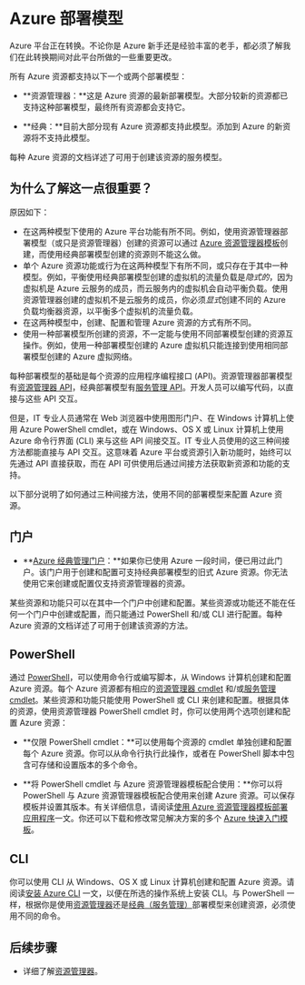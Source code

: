 <properties
   pageTitle="资源管理器和服务管理（经典）部署模型 | Azure"
   description="了解资源管理器与经典部署模型之间的差异。"
   services="virtual-network"
   documentationCenter=""
   authors="telmosampaio"
   manager="carmonm"
   editor=""
   tags="azure-resource-manager,azure-service-management"/>

<tags
   ms.service="virtual-network"
   ms.date="02/11/2016"
   wacn.date="05/30/2016"/>

# Azure 部署模型

Azure 平台正在转换。不论你是 Azure 新手还是经验丰富的老手，都必须了解我们在此转换期间对此平台所做的一些重要更改。

所有 Azure 资源都支持以下一个或两个部署模型：

- **资源管理器：**这是 Azure 资源的最新部署模型。大部分较新的资源都已支持这种部署模型，最终所有资源都会支持它。   
 
- **经典：**目前大部分现有 Azure 资源都支持此模型。添加到 Azure 的新资源将不支持此模型。

每种 Azure 资源的文档详述了可用于创建该资源的服务模型。

## 为什么了解这一点很重要？ 

原因如下：

- 在这两种模型下使用的 Azure 平台功能有所不同。例如，使用资源管理器部署模型（或只是资源管理器）创建的资源可以通过 [Azure 资源管理器模板](/documentation/articles/resource-group-overview/)创建，而使用经典部署模型创建的资源则不能这么做。
- 单个 Azure 资源功能或行为在这两种模型下有所不同，或只存在于其中一种模型。例如，平衡使用经典部署模型创建的虚拟机的流量负载是*隐式的*，因为虚拟机是 Azure 云服务的成员，而云服务内的虚拟机会自动平衡负载。使用资源管理器创建的虚拟机不是云服务的成员，你必须*显式*创建不同的 Azure 负载均衡器资源，以平衡多个虚拟机的流量负载。  
- 在这两种模型中，创建、配置和管理 Azure 资源的方式有所不同。
- 使用一种部署模型所创建的资源，不一定能与使用不同部署模型创建的资源互操作。例如，使用一种部署模型创建的 Azure 虚拟机只能连接到使用相同部署模型创建的 Azure 虚拟网络。    

每种部署模型的基础是每个资源的应用程序编程接口 (API)。资源管理器部署模型有[资源管理器 API](https://docs.microsoft.com/zh-cn/rest/api/resources/?redirectedfrom=MSDN)，经典部署模型有[服务管理 API](https://msdn.microsoft.com/zh-cn/library/azure/ee460799.aspx)。开发人员可以编写代码，以直接与这些 API 交互。

但是，IT 专业人员通常在 Web 浏览器中使用图形门户、在 Windows 计算机上使用 Azure PowerShell cmdlet，或在 Windows、OS X 或 Linux 计算机上使用 Azure 命令行界面 (CLI) 来与这些 API 间接交互。IT 专业人员使用的这三种间接方法都能直接与 API 交互。这意味着 Azure 平台或资源引入新功能时，始终可以先通过 API 直接获取，而在 API 可供使用后通过间接方法获取新资源和功能的支持。

以下部分说明了如何通过三种间接方法，使用不同的部署模型来配置 Azure 资源。

## 门户

- **[Azure 经典管理门户](https://manage.windowsazure.cn)：**如果你已使用 Azure 一段时间，便已用过此门户。该门户用于创建和配置可支持经典部署模型的旧式 Azure 资源。你无法使用它来创建或配置仅支持资源管理器的资源。 

某些资源和功能只可以在其中一个门户中创建和配置。某些资源或功能还不能在任何一个门户中创建或配置，而只能通过 PowerShell 和/或 CLI 进行配置。每种 Azure 资源的文档详述了可用于创建该资源的方法。

## PowerShell
通过 [PowerShell](/documentation/articles/powershell-install-configure/)，可以使用命令行或编写脚本，从 Windows 计算机创建和配置 Azure 资源。每个 Azure 资源都有相应的[资源管理器 cmdlet](https://msdn.microsoft.com/zh-cn/library/azure/mt125356.aspx) 和/或[服务管理 cmdlet](https://msdn.microsoft.com/zh-cn/library/azure/dn708504.aspx)。某些资源和功能只能使用 PowerShell 或 CLI 来创建和配置。根据具体的资源，使用资源管理器 PowerShell cmdlet 时，你可以使用两个选项创建和配置 Azure 资源：

- **仅限 PowerShell cmdlet：**可以使用每个资源的 cmdlet 单独创建和配置每个 Azure 资源。你可以从命令行执行此操作，或者在 PowerShell 脚本中包含可存储和设置版本的多个命令。

- **将 PowerShell cmdlet 与 Azure 资源管理器模板配合使用：**你可以将 PowerShell 与 Azure 资源管理器模板配合使用来创建 Azure 资源。可以保存模板并设置其版本。有关详细信息，请阅读[使用 Azure 资源管理器模板部署应用程序](/documentation/articles/resource-group-template-deploy/)一文。你还可以下载和修改常见解决方案的多个 [Azure 快速入门模板](http://azure.microsoft.com/documentation/templates/)。

## CLI
你可以使用 CLI 从 Windows、OS X 或 Linux 计算机创建和配置 Azure 资源。请阅读[安装 Azure CLI](/documentation/articles/xplat-cli-install/) 一文，以便在所选的操作系统上安装 CLI。与 PowerShell 一样，根据你是使用[资源管理器](/documentation/articles/xplat-cli-azure-resource-manager/)还是[经典（服务管理）](/documentation/articles/virtual-machines-command-line-tools/)部署模型来创建资源，必须使用不同的命令。

## 后续步骤

- 详细了解[资源管理器](/documentation/articles/resource-group-overview/)。

<!---HONumber=Mooncake_0523_2016-->